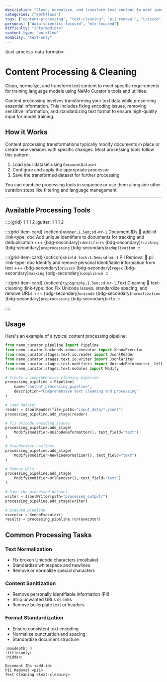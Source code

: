 ```yaml
---
description: "Clean, normalize, and transform text content to meet specific requirements including PII removal and text cleaning"
categories: ["workflows"]
tags: ["content-processing", "text-cleaning", "pii-removal", "unicode", "normalization"]
personas: ["data-scientist-focused", "mle-focused"]
difficulty: "intermediate"
content_type: "workflow"
modality: "text-only"
---
```


(text-process-data-format)=
# Content Processing & Cleaning

Clean, normalize, and transform text content to meet specific requirements for training language models using NeMo Curator's tools and utilities.

Content processing involves transforming your text data while preserving essential information. This includes fixing encoding issues, removing sensitive information, and standardizing text format to ensure high-quality input for model training.

## How it Works

Content processing transformations typically modify documents in place or create new versions with specific changes. Most processing tools follow this pattern:

1. Load your dataset using `DocumentDataset`
2. Configure and apply the appropriate processor
3. Save the transformed dataset for further processing

You can combine processing tools in sequence or use them alongside other curation steps like filtering and language management.

---

## Available Processing Tools

::::{grid} 1 1 1 2
:gutter: 1 1 1 2

:::{grid-item-card} {octicon}`number;1.5em;sd-mr-1` Document IDs
:link: add-id
:link-type: doc
Add unique identifiers to documents for tracking and deduplication
+++
{bdg-secondary}`identifiers`
{bdg-secondary}`tracking`
{bdg-secondary}`preprocessing`
{bdg-secondary}`deduplication`
:::

:::{grid-item-card} {octicon}`shield-lock;1.5em;sd-mr-1` PII Removal
:link: pii
:link-type: doc
Identify and remove personal identifiable information from text
+++
{bdg-secondary}`privacy`
{bdg-secondary}`regex`
{bdg-secondary}`masking`
{bdg-secondary}`compliance`
:::

:::{grid-item-card} {octicon}`typography;1.5em;sd-mr-1` Text Cleaning
:link: text-cleaning
:link-type: doc
Fix Unicode issues, standardize spacing, and remove URLs
+++
{bdg-secondary}`unicode`
{bdg-secondary}`normalization`
{bdg-secondary}`preprocessing`
{bdg-secondary}`urls`
:::

::::

## Usage

Here's an example of a typical content processing pipeline:

```python
from nemo_curator.pipeline import Pipeline
from nemo_curator.backends.xenna.executor import XennaExecutor
from nemo_curator.stages.text.io.reader import JsonlReader
from nemo_curator.stages.text.io.writer import JsonlWriter
from nemo_curator.stages.text.modifiers import UnicodeReformatter, UrlRemover, NewlineNormalizer
from nemo_curator.stages.text.modules import Modify

# Create a comprehensive cleaning pipeline
processing_pipeline = Pipeline(
    name="content_processing_pipeline",
    description="Comprehensive text cleaning and processing"
)

# Load dataset
reader = JsonlReader(file_paths="input_data/*.jsonl")
processing_pipeline.add_stage(reader)

# Fix Unicode encoding issues
processing_pipeline.add_stage(
    Modify(modifier=UnicodeReformatter(), text_field="text")
)

# Standardize newlines
processing_pipeline.add_stage(
    Modify(modifier=NewlineNormalizer(), text_field="text")
)

# Remove URLs
processing_pipeline.add_stage(
    Modify(modifier=UrlRemover(), text_field="text")
)

# Save the processed dataset
writer = JsonlWriter(path="processed_output/")
processing_pipeline.add_stage(writer)

# Execute pipeline
executor = XennaExecutor()
results = processing_pipeline.run(executor)
```

## Common Processing Tasks

### Text Normalization
- Fix broken Unicode characters (mojibake)
- Standardize whitespace and newlines
- Remove or normalize special characters

### Content Sanitization
- Remove personally identifiable information (PII)
- Strip unwanted URLs or links
- Remove boilerplate text or headers

### Format Standardization
- Ensure consistent text encoding
- Normalize punctuation and spacing
- Standardize document structure

```{toctree}
:maxdepth: 4
:titlesonly:
:hidden:

Document IDs <add-id>
PII Removal <pii>
Text Cleaning <text-cleaning>
```

